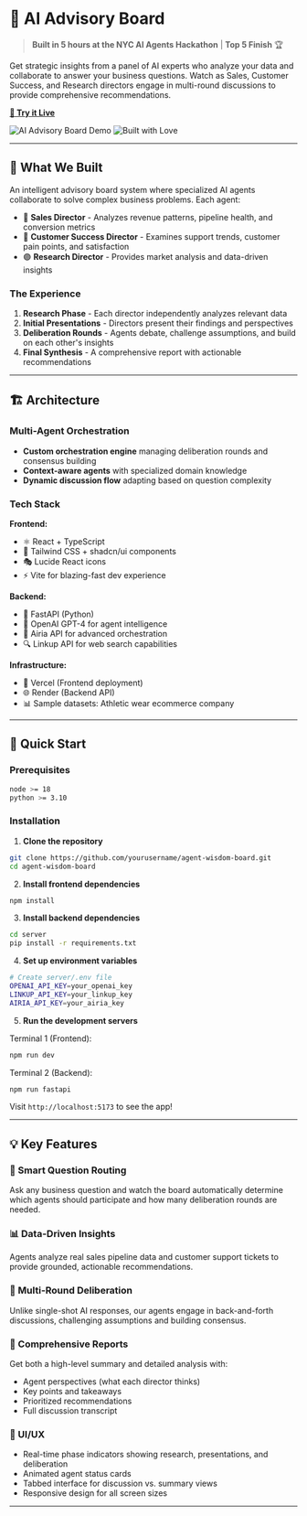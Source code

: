 # 🎯 AI Advisory Board

> **Built in 5 hours at the NYC AI Agents Hackathon** | **Top 5 Finish** 🏆

Get strategic insights from a panel of AI experts who analyze your data and collaborate to answer your business questions. Watch as Sales, Customer Success, and Research directors engage in multi-round discussions to provide comprehensive recommendations.

**[🚀 Try it Live](https://ai-advisor-board.vercel.app/)**

![AI Advisory Board Demo](https://img.shields.io/badge/Status-Live-success?style=for-the-badge)
![Built with Love](https://img.shields.io/badge/Built%20with-❤️%20in%205hrs-ff69b4?style=for-the-badge)

---

## 🌟 What We Built

An intelligent advisory board system where specialized AI agents collaborate to solve complex business problems. Each agent:
- 🔵 **Sales Director** - Analyzes revenue patterns, pipeline health, and conversion metrics
- 🔵 **Customer Success Director** - Examines support trends, customer pain points, and satisfaction
- 🟣 **Research Director** - Provides market analysis and data-driven insights

### The Experience

1. **Research Phase** - Each director independently analyzes relevant data
2. **Initial Presentations** - Directors present their findings and perspectives
3. **Deliberation Rounds** - Agents debate, challenge assumptions, and build on each other's insights
4. **Final Synthesis** - A comprehensive report with actionable recommendations

---

## 🏗️ Architecture

### Multi-Agent Orchestration
- **Custom orchestration engine** managing deliberation rounds and consensus building
- **Context-aware agents** with specialized domain knowledge
- **Dynamic discussion flow** adapting based on question complexity

### Tech Stack

**Frontend:**
- ⚛️ React + TypeScript
- 🎨 Tailwind CSS + shadcn/ui components
- 🎭 Lucide React icons
- ⚡ Vite for blazing-fast dev experience

**Backend:**
- 🐍 FastAPI (Python)
- 🤖 OpenAI GPT-4 for agent intelligence
- 🔗 Airia API for advanced orchestration
- 🔍 Linkup API for web search capabilities

**Infrastructure:**
- 🚀 Vercel (Frontend deployment)
- 🌐 Render (Backend API)
- 📊 Sample datasets: Athletic wear ecommerce company

---

## 🚀 Quick Start

### Prerequisites
```bash
node >= 18
python >= 3.10
```

### Installation

1. **Clone the repository**
```bash
git clone https://github.com/yourusername/agent-wisdom-board.git
cd agent-wisdom-board
```

2. **Install frontend dependencies**
```bash
npm install
```

3. **Install backend dependencies**
```bash
cd server
pip install -r requirements.txt
```

4. **Set up environment variables**
```bash
# Create server/.env file
OPENAI_API_KEY=your_openai_key
LINKUP_API_KEY=your_linkup_key
AIRIA_API_KEY=your_airia_key
```

5. **Run the development servers**

Terminal 1 (Frontend):
```bash
npm run dev
```

Terminal 2 (Backend):
```bash
npm run fastapi
```

Visit `http://localhost:5173` to see the app!

---

## 💡 Key Features

### 🎯 Smart Question Routing
Ask any business question and watch the board automatically determine which agents should participate and how many deliberation rounds are needed.

### 📊 Data-Driven Insights
Agents analyze real sales pipeline data and customer support tickets to provide grounded, actionable recommendations.

### 🔄 Multi-Round Deliberation
Unlike single-shot AI responses, our agents engage in back-and-forth discussions, challenging assumptions and building consensus.

### 📝 Comprehensive Reports
Get both a high-level summary and detailed analysis with:
- Agent perspectives (what each director thinks)
- Key points and takeaways
- Prioritized recommendations
- Full discussion transcript

### 🎨 UI/UX
- Real-time phase indicators showing research, presentations, and deliberation
- Animated agent status cards
- Tabbed interface for discussion vs. summary views
- Responsive design for all screen sizes

---
